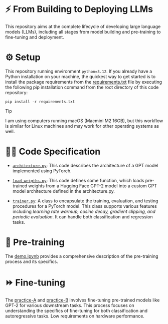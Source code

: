 # ⚡️ From Building to Deploying LLMs

This repository aims at the complete lifecycle of developing large language models (LLMs), including all stages from model building and pre-training to fine-tuning and deployment.

# ⚙️ Setup

This repository running environment `python=3.12`. If you already have a Python installation on your machine, the quickest way to get started is to install the package requirements from the [requirements.txt](./requirements.txt) file by executing the following pip installation command from the root directory of this code repository: 
    
    pip install -r requirements.txt

>[!TIP]
>I am using computers running macOS (Macmini M2 16GB), but this workflow is similar for Linux machines and may work for other operating systems as well.


# 🧑‍💻 Code Specification

- [`architecture.py`](./architecture.py): This code describes the architecture of a GPT model implemented using PyTorch.

- [`load_weigths.py`](./load_weigths.py): This code defines some function, which loads pre-trained weights from a Hugging Face GPT-2 model into a custom GPT model architecture defined in the architecture.py.

- [`trainer.py`](./trainer.py): A class to encapsulate the training, evaluation, and testing procedures for a PyTorch model. This class supports various features including *learning rate warmup, cosine decay, gradient clipping, and periodic evaluation*. It can handle both classification and regression tasks.

# 🚂 Pre-training

The [demo.ipynb](./demo.ipynb) provides a comprehensive description of the pre-training process and its specifics.


# ⏩ Fine-tuning

The [practice-A](./practice-A/) and [practice-B](./practice-B/) involves fine-tuning pre-trained models like GPT-2 for various downstream tasks. This process focuses on understanding the specifics of fine-tuning for both classification and autoregressive tasks. Low requirements on hardware performance.
